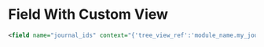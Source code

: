 # Field With Custom View

```xml
<field name="journal_ids" context="{'tree_view_ref':'module_name.my_joural_tree_view'}" />
```
